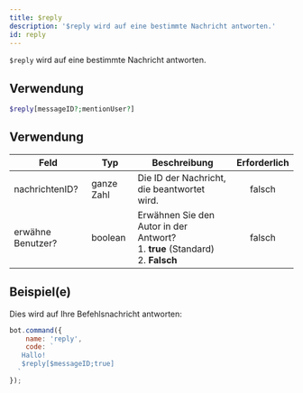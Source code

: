 ```yaml
---
title: $reply
description: '$reply wird auf eine bestimmte Nachricht antworten.'
id: reply
---
```


`$reply` wird auf eine bestimmte Nachricht antworten.

## Verwendung

```php
$reply[messageID?;mentionUser?]
```

## Verwendung

| Feld              | Typ        | Beschreibung                                                                                           | Erforderlich |
| ----------------- | ---------- | ------------------------------------------------------------------------------------------------------ |:------------:|
| nachrichtenID?    | ganze Zahl | Die ID der Nachricht, die beantwortet wird.                                                            |    falsch    |
| erwähne Benutzer? | boolean    | Erwähnen Sie den Autor in der Antwort? <br /> 1. **true** (Standard)  <br /> 2. **Falsch** |    falsch    |

## Beispiel(e)

Dies wird auf Ihre Befehlsnachricht antworten:

```javascript
bot.command({
    name: 'reply',
    code: `
   Hallo!
   $reply[$messageID;true]
  `
});
```
